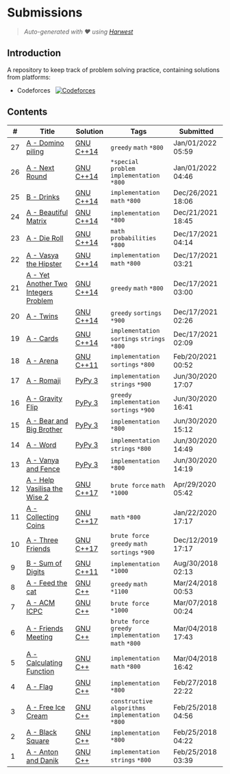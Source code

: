 Submissions
======================
> *Auto-generated with ❤ using [Harwest](https://github.com/nileshsah/harwest-tool)*

## Introduction

A repository to keep track of problem solving practice, containing solutions from platforms:
* Codeforces &nbsp; [![Codeforces](https://run.kaist.ac.kr/badges/codeforces/OsamaMaani.svg)](https://codeforces.com/profile/OsamaMaani)


## Contents

| # | Title | Solution | Tags | Submitted |
|---| ----- | -------- | ---- | --------- |
27 | [A - Domino piling](https://codeforces.com/contest/50/problem/A) | [GNU C++14](./codeforces/50/A.cpp) | `greedy` `math` `*800` | Jan/01/2022 05:59 | 
26 | [A - Next Round](https://codeforces.com/contest/158/problem/A) | [GNU C++14](./codeforces/158/A.cpp) | `*special problem` `implementation` `*800` | Jan/01/2022 04:46 | 
25 | [B - Drinks](https://codeforces.com/contest/200/problem/B) | [GNU C++14](./codeforces/200/B.cpp) | `implementation` `math` `*800` | Dec/26/2021 18:06 | 
24 | [A - Beautiful Matrix](https://codeforces.com/contest/263/problem/A) | [GNU C++14](./codeforces/263/A.cpp) | `implementation` `*800` | Dec/21/2021 18:45 | 
23 | [A - Die Roll](https://codeforces.com/contest/9/problem/A) | [GNU C++14](./codeforces/9/A.cpp) | `math` `probabilities` `*800` | Dec/17/2021 04:14 | 
22 | [A - Vasya the Hipster](https://codeforces.com/contest/581/problem/A) | [GNU C++14](./codeforces/581/A.cpp) | `implementation` `math` `*800` | Dec/17/2021 03:21 | 
21 | [A - Yet Another Two Integers Problem](https://codeforces.com/contest/1409/problem/A) | [GNU C++14](./codeforces/1409/A.cpp) | `greedy` `math` `*800` | Dec/17/2021 03:00 | 
20 | [A - Twins](https://codeforces.com/contest/160/problem/A) | [GNU C++14](./codeforces/160/A.cpp) | `greedy` `sortings` `*900` | Dec/17/2021 02:26 | 
19 | [A - Cards](https://codeforces.com/contest/1220/problem/A) | [GNU C++14](./codeforces/1220/A.cpp) | `implementation` `sortings` `strings` `*800` | Dec/17/2021 02:09 | 
18 | [A - Arena](https://codeforces.com/contest/1487/problem/A) | [GNU C++11](./codeforces/1487/A.cpp) | `implementation` `sortings` `*800` | Feb/20/2021 00:52 | 
17 | [A - Romaji](https://codeforces.com/contest/1008/problem/A) | [PyPy 3](./codeforces/1008/A.py) | `implementation` `strings` `*900` | Jun/30/2020 17:07 | 
16 | [A - Gravity Flip](https://codeforces.com/contest/405/problem/A) | [PyPy 3](./codeforces/405/A.py) | `greedy` `implementation` `sortings` `*900` | Jun/30/2020 16:41 | 
15 | [A - Bear and Big Brother](https://codeforces.com/contest/791/problem/A) | [PyPy 3](./codeforces/791/A.py) | `implementation` `*800` | Jun/30/2020 15:12 | 
14 | [A - Word](https://codeforces.com/contest/59/problem/A) | [PyPy 3](./codeforces/59/A.py) | `implementation` `strings` `*800` | Jun/30/2020 14:49 | 
13 | [A - Vanya and Fence](https://codeforces.com/contest/677/problem/A) | [PyPy 3](./codeforces/677/A.py) | `implementation` `*800` | Jun/30/2020 14:19 | 
12 | [A - Help Vasilisa the Wise 2](https://codeforces.com/contest/143/problem/A) | [GNU C++17](./codeforces/143/A.cpp) | `brute force` `math` `*1000` | Apr/29/2020 05:42 | 
11 | [A - Collecting Coins](https://codeforces.com/contest/1294/problem/A) | [GNU C++17](./codeforces/1294/A.cpp) | `math` `*800` | Jan/22/2020 17:17 | 
10 | [A - Three Friends](https://codeforces.com/contest/1272/problem/A) | [GNU C++17](./codeforces/1272/A.cpp) | `brute force` `greedy` `math` `sortings` `*900` | Dec/12/2019 17:17 | 
9 | [B - Sum of Digits](https://codeforces.com/contest/102/problem/B) | [GNU C++11](./codeforces/102/B.cpp) | `implementation` `*1000` | Aug/30/2018 02:13 | 
8 | [A - Feed the cat](https://codeforces.com/contest/955/problem/A) | [GNU C++](./codeforces/955/A.cpp) | `greedy` `math` `*1100` | Mar/24/2018 00:53 | 
7 | [A - ACM ICPC](https://codeforces.com/contest/886/problem/A) | [GNU C++](./codeforces/886/A.cpp) | `brute force` `*1000` | Mar/07/2018 00:24 | 
6 | [A - Friends Meeting](https://codeforces.com/contest/931/problem/A) | [GNU C++](./codeforces/931/A.cpp) | `brute force` `greedy` `implementation` `math` `*800` | Mar/04/2018 17:43 | 
5 | [A - Calculating Function](https://codeforces.com/contest/486/problem/A) | [GNU C++](./codeforces/486/A.cpp) | `implementation` `math` `*800` | Mar/04/2018 16:42 | 
4 | [A - Flag](https://codeforces.com/contest/16/problem/A) | [GNU C++](./codeforces/16/A.cpp) | `implementation` `*800` | Feb/27/2018 22:22 | 
3 | [A - Free Ice Cream](https://codeforces.com/contest/686/problem/A) | [GNU C++](./codeforces/686/A.cpp) | `constructive algorithms` `implementation` `*800` | Feb/25/2018 04:56 | 
2 | [A - Black Square](https://codeforces.com/contest/431/problem/A) | [GNU C++](./codeforces/431/A.cpp) | `implementation` `*800` | Feb/25/2018 04:22 | 
1 | [A - Anton and Danik](https://codeforces.com/contest/734/problem/A) | [GNU C++](./codeforces/734/A.cpp) | `implementation` `strings` `*800` | Feb/25/2018 03:39 | 